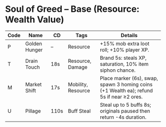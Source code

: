 # Soul of Greed – Base (Resource: Wealth Value)
| Code | Name | CD | Tags | Details |
|------|------|----|------|---------|
| P | Golden Hunger | – | Resource | +15% mob extra loot roll; +10% player XP. |
| T | Drain Touch | 18s | Resource, Damage | Brand 5s: steals XP, saturation, 10% item siphon chance. |
| M | Market Shift | 17s | Mobility, Resource | Place marker (6s), swap, spawn 3 homing coins (+1 Wealth ea); refund 5s if near ≥2 ores. |
| U | Pillage | 110s | Buff Steal | Steal up to 5 buffs 8s; originals paused then return -4s duration. |